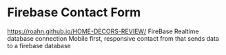 # Firebase Contact Form
https://roahn.github.io/HOME-DECORS-REVIEW/
FireBase Realtime database connection
Mobile first, responsive contact from that sends data to a firebase database
